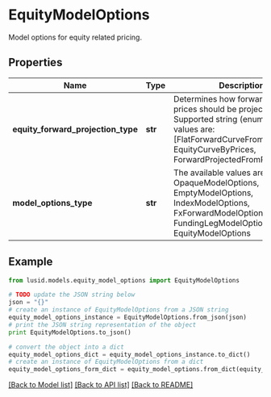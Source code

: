 # EquityModelOptions

Model options for equity related pricing.

## Properties
Name | Type | Description | Notes
------------ | ------------- | ------------- | -------------
**equity_forward_projection_type** | **str** | Determines how forward equity prices should be projected.                Supported string (enumeration) values are: [FlatForwardCurveFromSpot, EquityCurveByPrices, ForwardProjectedFromRatesCurve]. | 
**model_options_type** | **str** | The available values are: Invalid, OpaqueModelOptions, EmptyModelOptions, IndexModelOptions, FxForwardModelOptions, FundingLegModelOptions, EquityModelOptions | 

## Example

```python
from lusid.models.equity_model_options import EquityModelOptions

# TODO update the JSON string below
json = "{}"
# create an instance of EquityModelOptions from a JSON string
equity_model_options_instance = EquityModelOptions.from_json(json)
# print the JSON string representation of the object
print EquityModelOptions.to_json()

# convert the object into a dict
equity_model_options_dict = equity_model_options_instance.to_dict()
# create an instance of EquityModelOptions from a dict
equity_model_options_form_dict = equity_model_options.from_dict(equity_model_options_dict)
```
[[Back to Model list]](../README.md#documentation-for-models) [[Back to API list]](../README.md#documentation-for-api-endpoints) [[Back to README]](../README.md)


